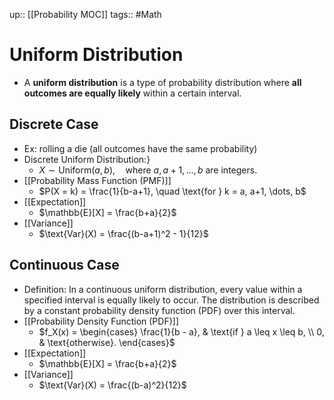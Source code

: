 up:: [[Probability MOC]]
tags:: #Math 
# Uniform Distribution
- A **uniform distribution** is a type of probability distribution where **all outcomes are equally likely** within a certain interval.
## Discrete Case
- Ex: rolling a die (all outcomes have the same probability)
- Discrete Uniform Distribution:}
	- $X \sim \text{Uniform}(a, b), \quad \text{where } a, a+1, \dots, b \text{ are integers.}$
- [[Probability Mass Function (PMF)]]
	- $P(X = k) = \frac{1}{b-a+1}, \quad \text{for } k = a, a+1, \dots, b$
- [[Expectation]]
	- $\mathbb{E}[X] = \frac{b+a}{2}$
- [[Variance]]
	- $\text{Var}(X) = \frac{(b-a+1)^2 - 1}{12}$
## Continuous Case
- Definition: In a continuous uniform distribution, every value within a specified interval is equally likely to occur. The distribution is described by a constant probability density function (PDF) over this interval.
- [[Probability Density Function (PDF)]]
	- $f_X(x) = \begin{cases} \frac{1}{b - a}, & \text{if } a \leq x \leq b, \\ 0, & \text{otherwise}. \end{cases}$
- [[Expectation]]
	- $\mathbb{E}[X] = \frac{b+a}{2}$
- [[Variance]]
	- $\text{Var}(X) = \frac{(b-a)^2}{12}$
	